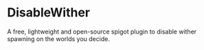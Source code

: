 # DisableWither
A free, lightweight and open-source spigot plugin to disable wither spawning on the worlds you decide.
